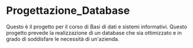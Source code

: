 # Progettazione_Database
Questo è il progetto per il corso di Basi di dati e sistemi informativi. Questo progetto prevede la realizzazione di un database che sia ottimizzato e in grado di soddisfare le necessità di un'azienda.
